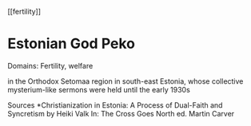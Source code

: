 [[fertility]]
# Estonian God Peko
Domains: Fertility, welfare

in the Orthodox Setomaa region in south-east Estonia, whose collective mysterium-like sermons were held until the early 1930s 


Sources
*Christianization in Estonia: A Process of Dual-Faith and Syncretism by Heiki Valk In: The Cross Goes North ed. Martin Carver